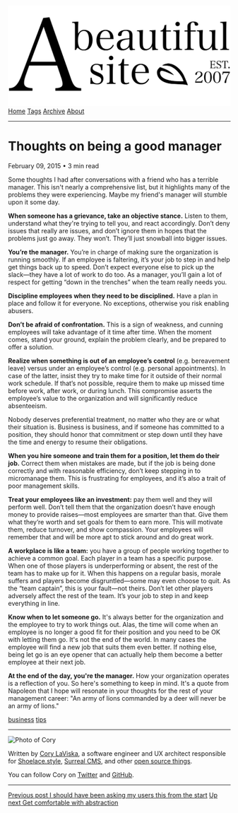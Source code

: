 <a href="../../index.html" class="header-link"><img src="../../images/logos/wordmark.svg" alt="A Beautiful Site" class="wordmark" /></a> <a href="../../index.html" class="nav-item">Home</a> <a href="../../tags/index.html" class="nav-item">Tags</a> <a href="../index.html" class="nav-item">Archive</a> <a href="../../about/index.html" class="nav-item">About</a>

------------------------------------------------------------------------

Thoughts on being a good manager
================================

February 09, 2015 • 3 min read

Some thoughts I had after conversations with a friend who has a terrible manager. This isn't nearly a comprehensive list, but it highlights many of the problems they were experiencing. Maybe my friend's manager will stumble upon it some day.

**When someone has a grievance, take an objective stance.** Listen to them, understand what they're trying to tell you, and react accordingly. Don’t deny issues that really are issues, and don’t ignore them in hopes that the problems just go away. They won’t. They’ll just snowball into bigger issues.

**You’re the manager.** You’re in charge of making sure the organization is running smoothly. If an employee is faltering, it’s your job to step in and help get things back up to speed. Don’t expect everyone else to pick up the slack—they have a lot of work to do too. As a manager, you’ll gain a lot of respect for getting “down in the trenches” when the team really needs you.

**Discipline employees when they need to be disciplined.** Have a plan in place and follow it for everyone. No exceptions, otherwise you risk enabling abusers.

**Don’t be afraid of confrontation.** This is a sign of weakness, and cunning employees will take advantage of it time after time. When the moment comes, stand your ground, explain the problem clearly, and be prepared to offer a solution.

**Realize when something is out of an employee’s control** (e.g. bereavement leave) versus under an employee’s control (e.g. personal appointments). In case of the latter, insist they try to make time for it outside of their normal work schedule. If that’s not possible, require them to make up missed time before work, after work, or during lunch. This compromise asserts the employee’s value to the organization and will significantly reduce absenteeism.

Nobody deserves preferential treatment, no matter who they are or what their situation is. Business is business, and if someone has committed to a position, they should honor that commitment or step down until they have the time and energy to resume their obligations.

**When you hire someone and train them for a position, let them do their job.** Correct them when mistakes are made, but if the job is being done correctly and with reasonable efficiency, don’t keep stepping in to micromanage them. This is frustrating for employees, and it’s also a trait of poor management skills.

**Treat your employees like an investment:** pay them well and they will perform well. Don’t tell them that the organization doesn’t have enough money to provide raises—most employees are smarter than that. Give them what they’re worth and set goals for them to earn more. This will motivate them, reduce turnover, and show compassion. Your employees will remember that and will be more apt to stick around and do great work.

**A workplace is like a team:** you have a group of people working together to achieve a common goal. Each player in a team has a specific purpose. When one of those players is underperforming or absent, the rest of the team has to make up for it. When this happens on a regular basis, morale suffers and players become disgruntled—some may even choose to quit. As the “team captain”, this is your fault—not theirs. Don’t let other players adversely affect the rest of the team. It’s your job to step in and keep everything in line.

**Know when to let someone go.** It's always better for the organization and the employee to try to work things out. Alas, the time will come when an employee is no longer a good fit for their position and you need to be OK with letting them go. It's not the end of the world. In many cases the employee will find a new job that suits them even better. If nothing else, being let go is an eye opener that can actually help them become a better employee at their next job.

**At the end of the day, you're the manager.** How your organization operates is a reflection of you. So here's something to keep in mind. It's a quote from Napoleon that I hope will resonate in your thoughts for the rest of your management career: "An army of lions commanded by a deer will never be an army of lions."

<a href="../../tags/business/index.html" class="post-tag">business</a> <a href="../../tags/tips/index.html" class="post-tag">tips</a>

------------------------------------------------------------------------

<img src="http://0.gravatar.com/avatar/bf1b3b95fd5b096a3592247c29667b33?s=512" alt="Photo of Cory" class="avatar avatar-small" />

Written by [Cory LaViska](../../index-4.html), a software engineer and UX architect responsible for [Shoelace.style](https://shoelace.style/), [Surreal CMS](https://www.surrealcms.com/), and other [open source things](https://github.com/claviska).

You can follow Cory on [Twitter](https://twitter.com/bgooonz) and [GitHub](https://github.com/claviska).

------------------------------------------------------------------------

<a href="../i-should-have-been-asking-my-users-this-from-the-start/index.html" class="post-nav-previous"><span class="small">Previous post</span> I should have been asking my users this from the start</a> <a href="../get-comfortable-with-abstraction/index.html" class="post-nav-next"><span class="small">Up next</span> Get comfortable with abstraction</a>
